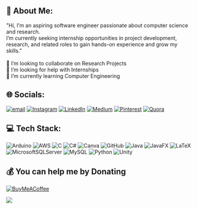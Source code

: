 ## 💫 About Me:
"Hi, I’m an aspiring software engineer passionate about computer science and research. <br>I’m currently seeking internship opportunities in project development, research, and related roles to gain hands-on experience and grow my skills."<br><br>👯 I’m looking to collaborate on Research Projects <br>🤝 I’m looking for help with Internships<br>🌱 I’m currently learning Computer Engineering<br>

## 🌐 Socials:
[![email](https://img.shields.io/badge/Email-D14836?logo=gmail&logoColor=white)](mailto:sagarikasrivastava46@gmail.com) 
[![Instagram](https://img.shields.io/badge/Instagram-%23E4405F.svg?logo=Instagram&logoColor=white)](https://instagram.com/issrivastava)
[![LinkedIn](https://img.shields.io/badge/LinkedIn-%230077B5.svg?logo=linkedin&logoColor=white)](https://linkedin.com/in/issrivastava46) 
[![Medium](https://img.shields.io/badge/Medium-12100E?logo=medium&logoColor=white)](https://medium.com/@issrivastava) 
[![Pinterest](https://img.shields.io/badge/Pinterest-%23E60023.svg?logo=Pinterest&logoColor=white)](https://pinterest.com/close_prose) 
[![Quora](https://img.shields.io/badge/Quora-%23B92B27.svg?logo=Quora&logoColor=white)](https://quora.com/profile/Sagarika-Srivastava-19)

## 💻 Tech Stack:
![Arduino](https://img.shields.io/badge/-Arduino-00979D?style=for-the-badge&logo=Arduino&logoColor=white) 
![AWS](https://img.shields.io/badge/AWS-%23FF9900.svg?style=for-the-badge&logo=amazon-aws&logoColor=white) 
![C](https://img.shields.io/badge/c-%2300599C.svg?style=for-the-badge&logo=c&logoColor=white) 
![C#](https://img.shields.io/badge/c%23-%23239120.svg?style=for-the-badge&logo=csharp&logoColor=white) 
![Canva](https://img.shields.io/badge/Canva-%2300C4CC.svg?style=for-the-badge&logo=Canva&logoColor=white) 
![GitHub](https://img.shields.io/badge/github-%23121011.svg?style=for-the-badge&logo=github&logoColor=white) 
![Java](https://img.shields.io/badge/java-%23ED8B00.svg?style=for-the-badge&logo=openjdk&logoColor=white) 
![JavaFX](https://img.shields.io/badge/javafx-%23FF0000.svg?style=for-the-badge&logo=javafx&logoColor=white) 
![LaTeX](https://img.shields.io/badge/latex-%23008080.svg?style=for-the-badge&logo=latex&logoColor=white)
![MicrosoftSQLServer](https://img.shields.io/badge/Microsoft%20SQL%20Server-CC2927?style=for-the-badge&logo=microsoft%20sql%20server&logoColor=white)
![MySQL](https://img.shields.io/badge/mysql-4479A1.svg?style=for-the-badge&logo=mysql&logoColor=white)
![Python](https://img.shields.io/badge/python-3670A0?style=for-the-badge&logo=python&logoColor=ffdd54) 
![Unity](https://img.shields.io/badge/unity-%23000000.svg?style=for-the-badge&logo=unity&logoColor=white)

## 💰 You can help me by Donating
  [![BuyMeACoffee](https://img.shields.io/badge/Buy%20Me%20a%20Coffee-ffdd00?style=for-the-badge&logo=buy-me-a-coffee&logoColor=black)](https://buymeacoffee.com/issrivastava) 
  
  [![](https://visitcount.itsvg.in/api?id=issrivastava&icon=0&color=0)](https://visitcount.itsvg.in)

